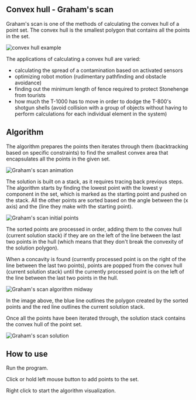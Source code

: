 ## Convex hull - Graham's scan

Graham's scan is one of the methods of calculating the convex hull of a point set. The convex hull is the smallest polygon that contains all the points in the set.

![convex hull example](https://github.com/RaduHaulica/Graham-scan/blob/96c97bca1a5eed623869b565c16dbcb43d5b4c2b/graham%20scan/media/graham%20scan%20example.png)

The applications of calculating a convex hull are varied:
- calculating the spread of a contamination based on activated sensors
- optimizing robot motion (rudimentary pathfinding and obstacle avoidance)
- finding out the minimum length of fence required to protect Stonehenge from tourists
- how much the T-1000 has to move in order to dodge the T-800's shotgun shells (avoid collision with a group of objects without having to perform calculations for each individual element in the system)

## Algorithm

The algorithm prepares the points then iterates through them (backtracking based on specific constraints) to find the smallest convex area that encapsulates all the points in the given set.

![Graham's scan animation](https://github.com/RaduHaulica/Graham-scan/blob/95f00578595580acc6f8a8cd11c99dcad9dee0cf/graham%20scan/media/graham%20scan%20main.gif)

The solution is built on a stack, as it requires tracing back previous steps. The algorithm starts by finding the lowest point with the lowest y component in the set, which is marked as the starting point and pushed on the stack. All the other points are sorted based on the angle between the (x axis) and the (line they make with the starting point).

![Graham's scan initial points](https://github.com/RaduHaulica/Graham-scan/blob/95f00578595580acc6f8a8cd11c99dcad9dee0cf/graham%20scan/media/graham%20scan%20points.png)

The sorted points are processed in order, adding them to the convex hull (current solution stack) if they are on the left of the line between the last two points in the hull (which means that they don't break the convexity of the solution polygon).

When a concavity is found (currently processed point is on the right of the line between the last two points), points are popped from the convex hull (current solution stack) until the currently processed point is on the left of the line between the last two points in the hull.

![Graham's scan algorithm midway](https://github.com/RaduHaulica/Graham-scan/blob/95f00578595580acc6f8a8cd11c99dcad9dee0cf/graham%20scan/media/graham%20scan%20algorithm.png)

In the image above, the blue line outlines the polygon created by the sorted points and the red line outlines the current solution stack.

Once all the points have been iterated through, the solution stack contains the convex hull of the point set.

![Graham's scan solution](https://github.com/RaduHaulica/Graham-scan/blob/95f00578595580acc6f8a8cd11c99dcad9dee0cf/graham%20scan/media/graham%20scan%20final.png)

## How to use

Run the program.

Click or hold left mouse button to add points to the set.

Right click to start the algorithm visualization.
